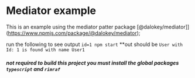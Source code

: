 # Mediator example

This is an example using the mediator patter package [@dalokey/mediator]](https://www.npmjs.com/package/@dalokey/mediator);

run the following to see output `id=1 npm start`
**out should be `User with Id: 1 is found with name User1`

##### _not required_ to build this project you must install the global packages `typescript` and `rimraf`